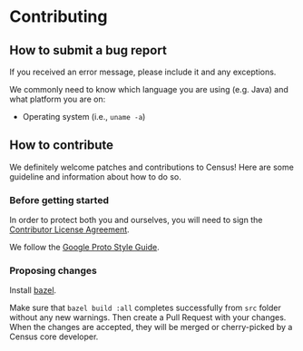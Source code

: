 # Contributing

## How to submit a bug report

If you received an error message, please include it and any exceptions.

We commonly need to know which language you are using (e.g. Java) and what
platform you are on:

* Operating system (i.e., ```uname -a```)

## How to contribute

We definitely welcome patches and contributions to Census! Here are some
guideline and information about how to do so.

### Before getting started

In order to protect both you and ourselves, you will need to sign the
[Contributor License Agreement](https://cla.developers.google.com/clas).

We follow the [Google Proto Style Guide](
https://developers.google.com/protocol-buffers/docs/style).

### Proposing changes

Install [bazel](https://docs.bazel.build/versions/master/install.html).

Make sure that `bazel build :all` completes successfully from `src` folder
without any new warnings. Then create a Pull Request with your changes. When the
changes are accepted, they will be merged or cherry-picked by a Census core
developer.
